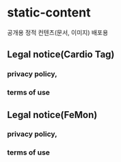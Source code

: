 # static-content
공개용 정적 컨텐츠(문서, 이미지) 배포용


## Legal notice(Cardio Tag)

### privacy policy,
### terms of use

## Legal notice(FeMon)

### privacy policy,
### terms of use

